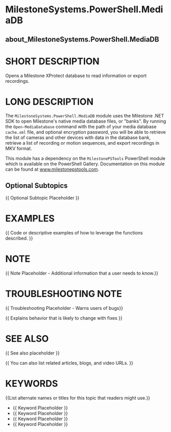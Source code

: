 # MilestoneSystems.PowerShell.MediaDB

## about_MilestoneSystems.PowerShell.MediaDB

# SHORT DESCRIPTION

Opens a Milestone XProtect database to read information or export recordings.

# LONG DESCRIPTION

The `MilestoneSystems.PowerShell.MediaDB` module uses the Milestone .NET SDK to
open Milestone's native media database files, or "banks". By running the
`Open-MediaDatabase` command with the path of your media database `cache.xml`
file, and optional encryption password, you will be able to retrieve the list
of cameras and other devices with data in the database bank, retrieve a list of
recording or motion sequences, and export recordings in MKV format.

This module has a dependency on the `MilestonePSTools` PowerShell module which
is available on the PowerShell Gallery. Documentation on this module can be
found at www.milestonepstools.com.

## Optional Subtopics
{{ Optional Subtopic Placeholder }}

# EXAMPLES
{{ Code or descriptive examples of how to leverage the functions described. }}

# NOTE
{{ Note Placeholder - Additional information that a user needs to know.}}

# TROUBLESHOOTING NOTE
{{ Troubleshooting Placeholder - Warns users of bugs}}

{{ Explains behavior that is likely to change with fixes }}

# SEE ALSO
{{ See also placeholder }}

{{ You can also list related articles, blogs, and video URLs. }}

# KEYWORDS
{{List alternate names or titles for this topic that readers might use.}}

- {{ Keyword Placeholder }}
- {{ Keyword Placeholder }}
- {{ Keyword Placeholder }}
- {{ Keyword Placeholder }}

